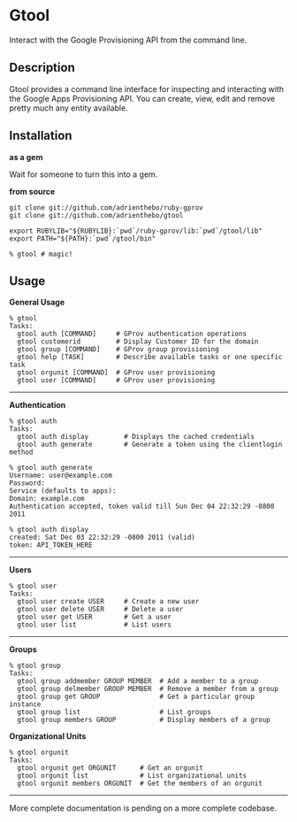 Gtool
=====

Interact with the Google Provisioning API from the command line.

Description
-----------

Gtool provides a command line interface for inspecting and interacting with
the Google Apps Provisioning API. You can create, view, edit and remove
pretty much any entity available.

Installation
------------

**as a gem**

Wait for someone to turn this into a gem.

**from source**

    git clone git://github.com/adrienthebo/ruby-gprov
    git clone git://github.com/adrienthebo/gtool

    export RUBYLIB="${RUBYLIB}:`pwd`/ruby-gprov/lib:`pwd`/gtool/lib"
    export PATH="${PATH}:`pwd`/gtool/bin"

    % gtool # magic!

Usage
-----

**General Usage**

    % gtool
    Tasks:
      gtool auth [COMMAND]     # GProv authentication operations
      gtool customerid         # Display Customer ID for the domain
      gtool group [COMMAND]    # GProv group provisioning
      gtool help [TASK]        # Describe available tasks or one specific task
      gtool orgunit [COMMAND]  # GProv user provisioning
      gtool user [COMMAND]     # GProv user provisioning

- - -

**Authentication**

    % gtool auth
    Tasks:
      gtool auth display         # Displays the cached credentials
      gtool auth generate        # Generate a token using the clientlogin method

    % gtool auth generate
    Username: user@example.com
    Password:
    Service (defaults to apps):
    Domain: example.com
    Authentication accepted, token valid till Sun Dec 04 22:32:29 -0800 2011

    % gtool auth display
    created: Sat Dec 03 22:32:29 -0800 2011 (valid)
    token: API_TOKEN_HERE

- - -

**Users**

    % gtool user
    Tasks:
      gtool user create USER     # Create a new user
      gtool user delete USER     # Delete a user
      gtool user get USER        # Get a user
      gtool user list            # List users

- - -

**Groups**

    % gtool group
    Tasks:
      gtool group addmember GROUP MEMBER  # Add a member to a group
      gtool group delmember GROUP MEMBER  # Remove a member from a group
      gtool group get GROUP               # Get a particular group instance
      gtool group list                    # List groups
      gtool group members GROUP           # Display members of a group



**Organizational Units**

    % gtool orgunit
    Tasks:
      gtool orgunit get ORGUNIT      # Get an orgunit
      gtool orgunit list             # List organizational units
      gtool orgunit members ORGUNIT  # Get the members of an orgunit

- - -

More complete documentation is pending on a more complete codebase.
